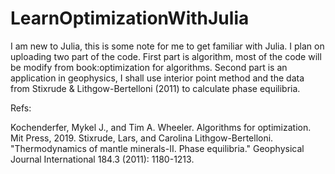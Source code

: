# LearnOptimizationWithJulia
I am new to Julia, this is some note for me to get familiar with Julia. I plan on uploading two part of the code. First part is algorithm, most of the code will be modify from book:optimization for algorithms. Second part is an application in geophysics, I shall use interior point method and the data from Stixrude & Lithgow-Bertelloni (2011) to calculate phase equilibria.


Refs:

Kochenderfer, Mykel J., and Tim A. Wheeler. Algorithms for optimization. Mit Press, 2019.
Stixrude, Lars, and Carolina Lithgow-Bertelloni. "Thermodynamics of mantle minerals-II. Phase equilibria." Geophysical Journal International 184.3 (2011): 1180-1213.
